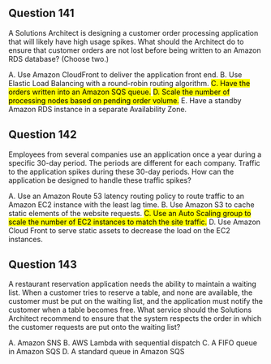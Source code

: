## Question 141
A Solutions Architect is designing a customer order processing application that will likely have high usage spikes.
What should the Architect do to ensure that customer orders are not lost before being written to an Amazon RDS database? (Choose two.)

A. Use Amazon CloudFront to deliver the application front end.
B. Use Elastic Load Balancing with a round-robin routing algorithm.
<mark>C. Have the orders written into an Amazon SQS queue.</mark>
<mark>D. Scale the number of processing nodes based on pending order volume.</mark>
E. Have a standby Amazon RDS instance in a separate Availability Zone.

## Question 142
Employees from several companies use an application once a year during a specific 30-day period. The periods are different for each company. Traffic to the application spikes during these 30-day periods.
How can the application be designed to handle these traffic spikes?

A. Use an Amazon Route 53 latency routing policy to route traffic to an Amazon EC2 instance with the least lag time.
B. Use Amazon S3 to cache static elements of the website requests.
<mark>C. Use an Auto Scaling group to scale the number of EC2 instances to match the site traffic.</mark>
D. Use Amazon Cloud Front to serve static assets to decrease the load on the EC2 instances.

## Question 143
A restaurant reservation application needs the ability to maintain a waiting list. When a customer tries to reserve a table, and none are available, the customer must be put on the waiting list, and the application must notify the customer when a table becomes free.
What service should the Solutions Architect recommend to ensure that the system respects the order in which the customer requests are put onto the waiting list?

A. Amazon SNS
B. AWS Lambda with sequential dispatch
C. A FIFO queue in Amazon SQS
D. A standard queue in Amazon SQS
